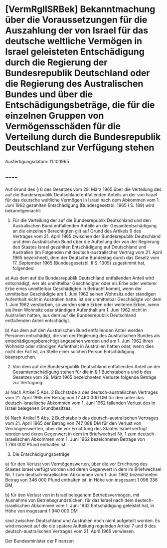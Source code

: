# [VermRglISRBek] Bekanntmachung über die Voraussetzungen für die Auszahlung der von Israel für das deutsche weltliche Vermögen in Israel geleisteten Entschädigung durch die Regierung der Bundesrepublik Deutschland oder die Regierung des Australischen Bundes und über die Entschädigungsbeträge, die für die einzelnen Gruppen von Vermögensschäden für die Verteilung durch die Bundesrepublik Deutschland zur Verfügung stehen

Ausfertigungsdatum: 11.10.1965

 

## ----

Auf Grund des § 6 des Gesetzes vom 29. März 1965 über die Verteilung des auf die Bundesrepublik Deutschland entfallenden Anteils an der von Israel für das deutsche weltliche Vermögen in Israel nach dem Abkommen vom 1. Juni 1962 gezahlten Entschädigung (Bundesgesetzbl. 1965 I S. 189) wird bekanntgemacht:

1. Für die Verteilung der auf die Bundesrepublik Deutschland und den Australischen Bund entfallenden Anteile an der Gesamtentschädigung an die einzelnen Berechtigten gilt auf Grund des Artikels 9 des Vertrages vom 21. April 1965 zwischen der Bundesrepublik Deutschland und dem Australischen Bund über die Aufteilung der von der Regierung des Staates Israel gezahlten Entschädigung auf Deutschland und Australien (im Folgenden mit deutsch-australischer Vertrag vom 21. April 1965 bezeichnet), dem der Deutsche Bundestag durch das Gesetz vom 17. September 1965 (Bundesgesetzbl. II S. 1305) zugestimmt hat, folgendes:

a) Aus dem auf die Bundesrepublik Deutschland entfallenden Anteil wird entschädigt, wer als unmittelbar Geschädigter oder als Erbe oder weiterer Erbe eines unmittelbar Geschädigten in Betracht kommt, wenn der unmittelbar Geschädigte am 1. Juni 1962 seinen Wohnsitz oder ständigen Aufenthalt nicht in Australien hatte. Ist der unmittelbar Geschädigte vor dem 1. Juni 1962 verstorben, so werden seine Erben oder weiteren Erben, wenn sie ihren Wohnsitz oder ständigen Aufenthalt am 1. Juni 1962 nicht in Australien hatten, aus dem auf die Bundesrepublik Deutschland entfallenden Anteil entschädigt.

b) Aus dem auf den Australischen Bund entfallenden Anteil werden Personen entschädigt, die von der Regierung des Australischen Bundes als entschädigungsberechtigt angesehen werden und am 1. Juni 1962 ihren Wohnsitz oder ständigen Aufenthalt in Australien hatten oder, wenn dies nicht der Fall ist, an Stelle einer solchen Person Entschädigung beanspruchen.

2. Von dem auf die Bundesrepublik Deutschland entfallenden Anteil an der Gesamtentschädigung stehen für die in § 1 Buchstaben a und b des Gesetzes vom 29. März 1965 bezeichneten Verluste folgende Beträge zur Verfügung:

a) Nach Artikel 5 Abs. 2 Buchstabe a des deutsch-australischen Vertrages vom 21. April 1965 der Betrag von 17 460 000 DM für den unter das deutsch-israelische Abkommen vom 1. Juni 1962 fallenden Verlust des in Israel belegenen Grundbesitzes.

b) Nach Artikel 5 Abs. 2 Buchstabe b des deutsch-australischen Vertrages vom 21. April 1965 der Betrag von 747 088 DM für den Verlust von Vermögenswerten, über die vor Errichtung des Staates Israel verfügt worden und deren Gegenwert in dem im Briefwechsel Nr. 1 zum deutsch-israelischen Abkommen vom 1. Juni 1962 bezeichneten Betrage von 1 793 000 Pfund enthalten ist.

3. Die Entschädigungsbeträge

a) für den Verlust von Vermögenswerten, über die vor Errichtung des Staates Israel verfügt worden und deren Gegenwert in dem im Briefwechsel Nr. 1 zum deutsch-israelischen Abkommen vom 1. Juni 1962 bezeichneten Betrag von 346 000 Pfund enthalten ist, in Höhe von insgesamt 1 098 336 DM,

b) für den Verlust von in Israel belegenem Betriebsvermögen, mit Ausnahme von Betriebsgrundstücken, für das Israel nach dem deutsch-israelischen Abkommen vom 1. Juni 1962 Entschädigung geleistet hat, in Höhe von insgesamt 1 940 000 DM

sind zwischen Deutschland und Australien noch nicht aufgeteilt worden. Es wird insoweit auf die die spätere Aufteilung regelnden Artikel 7 und 8 des deutsch-australischen Vertrages vom 21. April 1965 verwiesen.

  
  
Der Bundesminister der Finanzen
